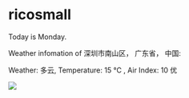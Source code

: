 # ricosmall

Today is Monday.

Weather infomation of 深圳市南山区， 广东省， 中国: 

Weather: 多云, Temperature: 15 ℃ , Air Index: 10 优

<img src="https://github-readme-stats.vercel.app/api?username=ricosmall&show_icons=true" />
